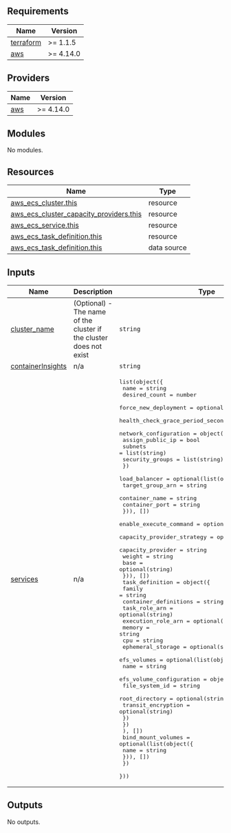 <!-- BEGIN_TF_DOCS -->
## Requirements

| Name | Version |
|------|---------|
| <a name="requirement_terraform"></a> [terraform](#requirement\_terraform) | >= 1.1.5 |
| <a name="requirement_aws"></a> [aws](#requirement\_aws) | >= 4.14.0 |

## Providers

| Name | Version |
|------|---------|
| <a name="provider_aws"></a> [aws](#provider\_aws) | >= 4.14.0 |

## Modules

No modules.

## Resources

| Name | Type |
|------|------|
| [aws_ecs_cluster.this](https://registry.terraform.io/providers/hashicorp/aws/latest/docs/resources/ecs_cluster) | resource |
| [aws_ecs_cluster_capacity_providers.this](https://registry.terraform.io/providers/hashicorp/aws/latest/docs/resources/ecs_cluster_capacity_providers) | resource |
| [aws_ecs_service.this](https://registry.terraform.io/providers/hashicorp/aws/latest/docs/resources/ecs_service) | resource |
| [aws_ecs_task_definition.this](https://registry.terraform.io/providers/hashicorp/aws/latest/docs/resources/ecs_task_definition) | resource |
| [aws_ecs_task_definition.this](https://registry.terraform.io/providers/hashicorp/aws/latest/docs/data-sources/ecs_task_definition) | data source |

## Inputs

| Name | Description | Type | Default | Required |
|------|-------------|------|---------|:--------:|
| <a name="input_cluster_name"></a> [cluster\_name](#input\_cluster\_name) | (Optional) - The name of the cluster if the cluster does not exist | `string` | n/a | yes |
| <a name="input_containerInsights"></a> [containerInsights](#input\_containerInsights) | n/a | `string` | `"enabled"` | no |
| <a name="input_services"></a> [services](#input\_services) | n/a | <pre>list(object({<br>    name                              = string<br>    desired_count                     = number<br>    force_new_deployment              = optional(bool, false)<br>    health_check_grace_period_seconds = optional(number)<br>    network_configuration = object({<br>      assign_public_ip = bool<br>      subnets          = list(string)<br>      security_groups  = list(string)<br>    })<br>    load_balancer = optional(list(object({<br>      target_group_arn = string<br>      container_name   = string<br>      container_port   = string<br>    })), [])<br>    enable_execute_command = optional(bool, false)<br>    capacity_provider_strategy = optional(list(object({<br>      capacity_provider = string<br>      weight            = string<br>      base              = optional(string)<br>    })), [])<br>    task_definition = object({<br>      family                = string<br>      container_definitions = string<br>      task_role_arn         = optional(string)<br>      execution_role_arn    = optional(string)<br>      memory                = string<br>      cpu                   = string<br>      ephemeral_storage     = optional(string)<br>      efs_volumes = optional(list(object({<br>        name = string<br>        efs_volume_configuration = object({<br>          file_system_id     = string<br>          root_directory     = optional(string)<br>          transit_encryption = optional(string)<br>        })<br>        })<br>      ), [])<br>      bind_mount_volumes = optional(list(object({<br>        name = string<br>      })), [])<br>    })<br>  }))</pre> | n/a | yes |

## Outputs

No outputs.
<!-- END_TF_DOCS -->
